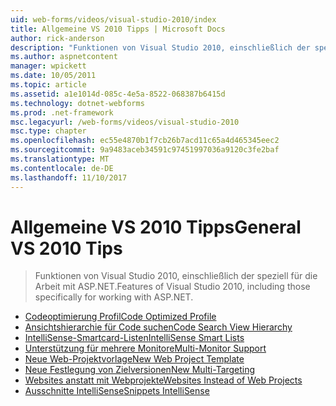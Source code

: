 ```yaml
---
uid: web-forms/videos/visual-studio-2010/index
title: Allgemeine VS 2010 Tipps | Microsoft Docs
author: rick-anderson
description: "Funktionen von Visual Studio 2010, einschließlich der speziell für die Arbeit mit ASP.NET."
ms.author: aspnetcontent
manager: wpickett
ms.date: 10/05/2011
ms.topic: article
ms.assetid: a1e1014d-085c-4e5a-8522-068387b6415d
ms.technology: dotnet-webforms
ms.prod: .net-framework
msc.legacyurl: /web-forms/videos/visual-studio-2010
msc.type: chapter
ms.openlocfilehash: ec55e4870b1f7cb26b7acd11c65a4d465345eec2
ms.sourcegitcommit: 9a9483aceb34591c97451997036a9120c3fe2baf
ms.translationtype: MT
ms.contentlocale: de-DE
ms.lasthandoff: 11/10/2017
---
```

<a name="general-vs-2010-tips"></a><span data-ttu-id="6438f-103">Allgemeine VS 2010 Tipps</span><span class="sxs-lookup"><span data-stu-id="6438f-103">General VS 2010 Tips</span></span>
====================
> <span data-ttu-id="6438f-104">Funktionen von Visual Studio 2010, einschließlich der speziell für die Arbeit mit ASP.NET.</span><span class="sxs-lookup"><span data-stu-id="6438f-104">Features of Visual Studio 2010, including those specifically for working with ASP.NET.</span></span>


- [<span data-ttu-id="6438f-105">Codeoptimierung Profil</span><span class="sxs-lookup"><span data-stu-id="6438f-105">Code Optimized Profile</span></span>](visual-studio-2010-quick-hit-code-optimized-profile.md)
- [<span data-ttu-id="6438f-106">Ansichtshierarchie für Code suchen</span><span class="sxs-lookup"><span data-stu-id="6438f-106">Code Search View Hierarchy</span></span>](visual-studio-2010-quick-hit-code-search-view-hierarchy.md)
- [<span data-ttu-id="6438f-107">IntelliSense-Smartcard-Listen</span><span class="sxs-lookup"><span data-stu-id="6438f-107">IntelliSense Smart Lists</span></span>](visual-studio-2010-quick-hit-intellisense-smart-lists.md)
- [<span data-ttu-id="6438f-108">Unterstützung für mehrere Monitore</span><span class="sxs-lookup"><span data-stu-id="6438f-108">Multi-Monitor Support</span></span>](visual-studio-2010-quick-hit-multi-monitor-support.md)
- [<span data-ttu-id="6438f-109">Neue Web-Projektvorlage</span><span class="sxs-lookup"><span data-stu-id="6438f-109">New Web Project Template</span></span>](visual-studio-2010-quick-hit-new-web-project-template.md)
- [<span data-ttu-id="6438f-110">Neue Festlegung von Zielversionen</span><span class="sxs-lookup"><span data-stu-id="6438f-110">New Multi-Targeting</span></span>](visual-studio-2010-quick-hit-new-multi-targeting.md)
- [<span data-ttu-id="6438f-111">Websites anstatt mit Webprojekte</span><span class="sxs-lookup"><span data-stu-id="6438f-111">Websites Instead of Web Projects</span></span>](visual-studio-2010-quick-hit-websites-instead-of-web-projects.md)
- [<span data-ttu-id="6438f-112">Ausschnitte IntelliSense</span><span class="sxs-lookup"><span data-stu-id="6438f-112">Snippets IntelliSense</span></span>](visual-studio-2010-quick-hit-snippets-intellisense.md)
